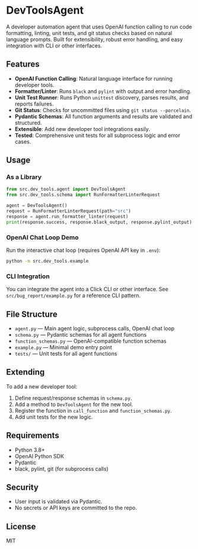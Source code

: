 # DevToolsAgent

A developer automation agent that uses OpenAI function calling to run code formatting, linting, unit tests, and git status checks based on natural language prompts. Built for extensibility, robust error handling, and easy integration with CLI or other interfaces.

## Features

- **OpenAI Function Calling**: Natural language interface for running developer tools.
- **Formatter/Linter**: Runs `black` and `pylint` with output and error handling.
- **Unit Test Runner**: Runs Python `unittest` discovery, parses results, and reports failures.
- **Git Status**: Checks for uncommitted files using `git status --porcelain`.
- **Pydantic Schemas**: All function arguments and results are validated and structured.
- **Extensible**: Add new developer tool integrations easily.
- **Tested**: Comprehensive unit tests for all subprocess logic and error cases.

## Usage

### As a Library

```python
from src.dev_tools.agent import DevToolsAgent
from src.dev_tools.schema import RunFormatterLinterRequest

agent = DevToolsAgent()
request = RunFormatterLinterRequest(path="src")
response = agent.run_formatter_linter(request)
print(response.success, response.black_output, response.pylint_output)
```

### OpenAI Chat Loop Demo

Run the interactive chat loop (requires OpenAI API key in `.env`):

```bash
python -m src.dev_tools.example
```

### CLI Integration

You can integrate the agent into a Click CLI or other interface. See `src/bug_report/example.py` for a reference CLI pattern.

## File Structure

- `agent.py` — Main agent logic, subprocess calls, OpenAI chat loop
- `schema.py` — Pydantic schemas for all agent functions
- `function_schemas.py` — OpenAI-compatible function schemas
- `example.py` — Minimal demo entry point
- `tests/` — Unit tests for all agent functions

## Extending

To add a new developer tool:

1. Define request/response schemas in `schema.py`.
2. Add a method to `DevToolsAgent` for the new tool.
3. Register the function in `call_function` and `function_schemas.py`.
4. Add unit tests for the new logic.

## Requirements

- Python 3.8+
- OpenAI Python SDK
- Pydantic
- black, pylint, git (for subprocess calls)

## Security

- User input is validated via Pydantic.
- No secrets or API keys are committed to the repo.

## License

MIT
